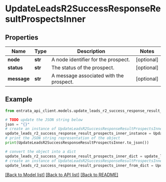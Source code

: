 # UpdateLeadsR2SuccessResponseResultProspectsInner


## Properties

Name | Type | Description | Notes
------------ | ------------- | ------------- | -------------
**node** | **str** | A node identifier for the prospect. | [optional] 
**status** | **str** | The status of the prospect. | [optional] 
**message** | **str** | A message associated with the prospect. | [optional] 

## Example

```python
from entrata_api_client.models.update_leads_r2_success_response_result_prospects_inner import UpdateLeadsR2SuccessResponseResultProspectsInner

# TODO update the JSON string below
json = "{}"
# create an instance of UpdateLeadsR2SuccessResponseResultProspectsInner from a JSON string
update_leads_r2_success_response_result_prospects_inner_instance = UpdateLeadsR2SuccessResponseResultProspectsInner.from_json(json)
# print the JSON string representation of the object
print(UpdateLeadsR2SuccessResponseResultProspectsInner.to_json())

# convert the object into a dict
update_leads_r2_success_response_result_prospects_inner_dict = update_leads_r2_success_response_result_prospects_inner_instance.to_dict()
# create an instance of UpdateLeadsR2SuccessResponseResultProspectsInner from a dict
update_leads_r2_success_response_result_prospects_inner_from_dict = UpdateLeadsR2SuccessResponseResultProspectsInner.from_dict(update_leads_r2_success_response_result_prospects_inner_dict)
```
[[Back to Model list]](../README.md#documentation-for-models) [[Back to API list]](../README.md#documentation-for-api-endpoints) [[Back to README]](../README.md)


